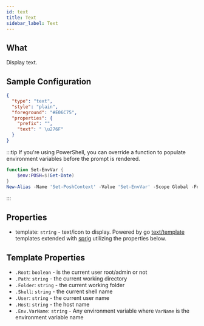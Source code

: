 ```yaml
---
id: text
title: Text
sidebar_label: Text
---
```


## What

Display text.

## Sample Configuration

```json
{
  "type": "text",
  "style": "plain",
  "foreground": "#E06C75",
  "properties": {
    "prefix": "",
    "text": " \u276F"
  }
}
```

:::tip
If you're using PowerShell, you can override a function to populate environment variables before the
prompt is rendered.

```powershell
function Set-EnvVar {
    $env:POSH=$(Get-Date)
}
New-Alias -Name 'Set-PoshContext' -Value 'Set-EnvVar' -Scope Global -Force
```

:::

## Properties

- template: `string` - text/icon to display. Powered by go [text/template][go-text-template] templates extended
with [sprig][sprig] utilizing the properties below.

## Template Properties

- `.Root`: `boolean` - is the current user root/admin or not
- `.Path`: `string` - the current working directory
- `.Folder`: `string` - the current working folder
- `.Shell`: `string` - the current shell name
- `.User`: `string` - the current user name
- `.Host`: `string` - the host name
- `.Env.VarName`: `string` - Any environment variable where `VarName` is the environment variable name

[coloring]: /docs/config-colors
[go-text-template]: https://golang.org/pkg/text/template/
[sprig]: https://masterminds.github.io/sprig/
